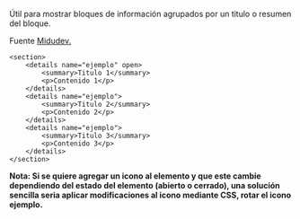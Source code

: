 Útil para mostrar bloques de información agrupados por un titulo o resumen del bloque.

Fuente [Midudev.](https://x.com/midudev/status/1746179703050756522)

```
<section>
	<details name="ejemplo" open>
		<summary>Titulo 1</summary>
		<p>Contenido 1</p>
	</details>
	<details name="ejemplo">
		<summary>Titulo 2</summary>
		<p>Contenido 2</p>
	</details>
	<details name="ejemplo">
		<summary>Titulo 3</summary>
		<p>Contenido 3</p>
	</details>
</section>
```

**Nota: Si se quiere agregar un icono al elemento y que este cambie dependiendo del estado del elemento (abierto o cerrado), una solución sencilla seria aplicar modificaciones al icono mediante CSS, rotar el icono  ejemplo.**